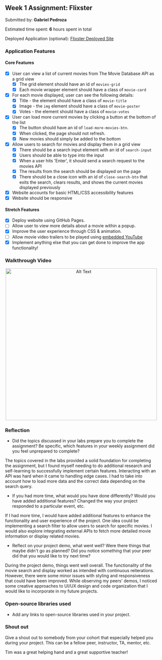 ## Week 1 Assignment: Flixster

Submitted by: **Gabriel Pedroza**

Estimated time spent: **6** hours spent in total

Deployed Application (optional): [Flixster Deployed Site](https://gabrielpedroza.github.io/site-week1-project1-flixster-starter/)

### Application Features

#### Core Features

- [x] User can view a list of current movies from The Movie Database API as a grid view
  - [x] The grid element should have an id of `movies-grid`
  - [x] Each movie wrapper element should have a class of `movie-card`
- [x] For each movie displayed, user can see the following details:
  - [x] Title - the element should have a class of `movie-title`
  - [x] Image - the `img` element should have a class of `movie-poster`
  - [x] Votes - the element should have a class of `movie-votes`
- [x] User can load more current movies by clicking a button at the bottom of the list
  - [x] The button should have an id of `load-more-movies-btn`.
  - [x] When clicked, the page should not refresh.
  - [x] New movies should simply be added to the bottom
- [x] Allow users to search for movies and display them in a grid view
  - [x] There should be a search input element with an id of `search-input`
  - [x] Users should be able to type into the input
  - [x] When a user hits 'Enter', it should send a search request to the movies API
  - [x] The results from the search should be displayed on the page
  - [x] There should be a close icon with an id of `close-search-btn` that exits the search, clears results, and shows the current movies displayed previously
- [x] Website accounts for basic HTML/CSS accessibility features
- [x] Website should be responsive

#### Stretch Features

- [x] Deploy website using GitHub Pages.
- [ ] Allow user to view more details about a movie within a popup.
- [x] Improve the user experience through CSS & animation.
- [ ] Allow movie video trailers to be played using [embedded YouTube](https://support.google.com/youtube/answer/171780?hl=en)
- [x] Implement anything else that you can get done to improve the app functionality!

### Walkthrough Video

<p align="center">
  <img src="preview.gif" alt="Alt Text" width="500">
</p>

### Reflection

- Did the topics discussed in your labs prepare you to complete the assignment? Be specific, which features in your weekly assignment did you feel unprepared to complete?

The topics covered in the labs provided a solid foundation for completing the assignment, but I found myself needing to do additional research and self-learning to successfully implement certain features. Interacting with an API was hard when it came to handling edge cases. I had to take into account how to load more data and the correct data depending on the search query.

- If you had more time, what would you have done differently? Would you have added additional features? Changed the way your project responded to a particular event, etc.
  
If I had more time, I would have added additional features to enhance the functionality and user experience of the project. One idea could be implementing a search filter to allow users to search for specific movies. I would also explore integrating external APIs to fetch more detailed movie information or display related movies.

- Reflect on your project demo, what went well? Were there things that maybe didn't go as planned? Did you notice something that your peer did that you would like to try next time?

During the project demo, things went well overall. The functionality of the movie search and display worked as intended with continuous reiterations. However, there were some minor issues with styling and responsiveness that could have been improved. While observing my peers' demos, I noticed some creative approaches to UI/UX design and code organization that I would like to incorporate in my future projects.

### Open-source libraries used

- Add any links to open-source libraries used in your project.

### Shout out

Give a shout out to somebody from your cohort that especially helped you during your project. This can be a fellow peer, instructor, TA, mentor, etc.

Tim was a great helping hand and a great supportive teacher!
